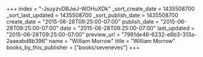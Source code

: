 +++
index = "-JsuyzvDBJwJ-WOHuXDk"
_sort_create_date = 1435508700
_sort_last_updated = 1435508700
_sort_publish_date = 1435508700
create_date = "2015-06-28T09:25:00-07:00"
publish_date = "2015-06-28T09:25:00-07:00"
date = "2015-06-28T09:25:00-07:00"
last_updated = "2015-06-28T09:25:00-07:00"
preview_url = "7991de46-6232-e6b3-313a-2aaeabd8b396"
name = "William Morrow"
title = "William Morrow"
books_by_this_publisher = ["books/seveneves"]
+++
